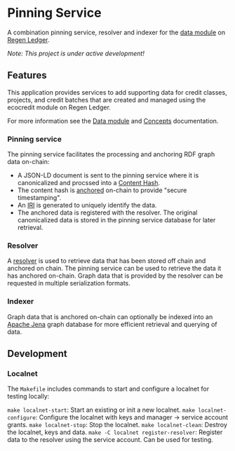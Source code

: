 # Pinning Service

A combination pinning service, resolver and indexer for the [data module](https://docs.regen.network/modules/data/) on [Regen Ledger](https://github.com/regen-network/regen-ledger).

*Note: This project is under active development!*

## Features

This application provides services to add supporting data for credit classes, projects, and credit batches that are created and managed using the ecocredit module on Regen Ledger.

For more information see the [Data module](https://docs.regen.network/modules/data/) and [Concepts](https://docs.regen.network/modules/data/01_concepts.html) documentation.

### Pinning service

The pinning service facilitates the processing and anchoring RDF graph data on-chain:

- A JSON-LD document is sent to the pinning service where it is canonicalized and procssed into a [Content Hash](https://docs.regen.network/modules/data/01_concepts.html#content-hash).
- The content hash is [anchored](https://docs.regen.network/modules/data/01_concepts.html#anchor) on-chain to provide "secure timestamping".
- An [IRI](https://docs.regen.network/modules/data/01_concepts.html#iri) is generated to uniquely identify the data.
- The anchored data is registered with the resolver. The original canonicalized data is stored in the pinning service database for later retrieval.

### Resolver

A [resolver](https://docs.regen.network/modules/data/01_concepts.html#resolver) is used to retrieve data that has been stored off chain and anchored on chain. The pinning service can be used to retrieve the data it has anchored on-chain. Graph data that is provided by the resolver can be requested in multiple serialization formats.

### Indexer

Graph data that is anchored on-chain can optionally be indexed into an [Apache Jena](https://jena.apache.org/) graph database for more efficient retrieval and querying of data.

## Development


### Localnet

The `Makefile` includes commands to start and configure a localnet for testing locally:

`make localnet-start`: Start an existing or init a new localnet.
`make localnet-configure`: Configure the localnet with keys and manager -> service account grants.
`make localnet-stop`: Stop the localnet.
`make localnet-clean`: Destroy the localnet, keys and data.
`make -C localnet register-resolver`: Register data to the resolver using the service account. Can be used for testing.